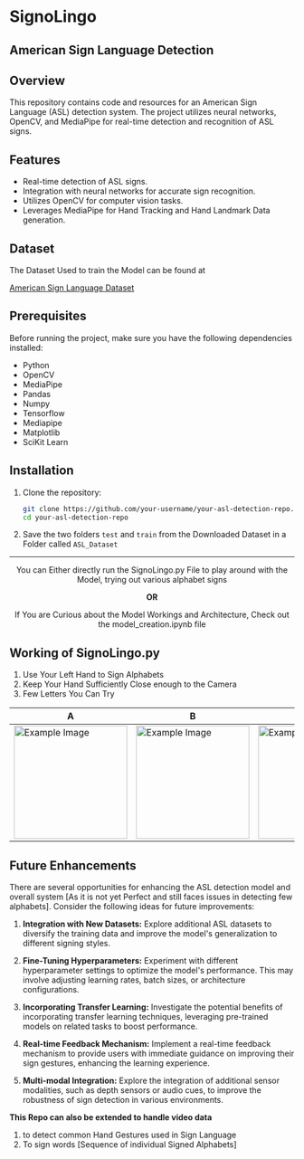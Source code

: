 ﻿# SignoLingo

## American Sign Language Detection

## Overview

This repository contains code and resources for an American Sign Language (ASL) detection system. The project utilizes neural networks, OpenCV, and MediaPipe for real-time detection and recognition of ASL signs.

## Features

- Real-time detection of ASL signs.
- Integration with neural networks for accurate sign recognition.
- Utilizes OpenCV for computer vision tasks.
- Leverages MediaPipe for Hand Tracking and Hand Landmark Data generation.

## Dataset
The Dataset Used to train the Model can be found at 

[American Sign Language Dataset](https://www.kaggle.com/datasets/kapillondhe/american-sign-language)
## Prerequisites

Before running the project, make sure you have the following dependencies installed:

- Python 
- OpenCV 
- MediaPipe
- Pandas
- Numpy
- Tensorflow
- Mediapipe
- Matplotlib
- SciKit Learn

## Installation

1. Clone the repository:
   ```bash
   git clone https://github.com/your-username/your-asl-detection-repo.git
   cd your-asl-detection-repo
2. Save the two folders `test` and  `train` from the Downloaded Dataset in a Folder called `ASL_Dataset`
***
<p align='center'>You can Either directly run the SignoLingo.py File to play around with the Model, trying out various alphabet signs</p>

<p align='center'><b>OR</b></p>

<p align='center'>If You are Curious about the Model Workings and Architecture, Check out the model_creation.ipynb file</p>

## Working of SignoLingo.py

1. Use Your Left Hand to Sign Alphabets
2. Keep Your Hand Sufficiently Close enough to the Camera
3. Few Letters You Can Try

| A                                   | B                                   | Y                                           | F                                           |
| ----------------------------------- | ----------------------------------- | ------------------------------------------- | ------------------------------------------- |
| <img src="https://www.lifeprint.com/asl101/fingerspelling/abc-gifs/a.gif" alt="Example Image" width="200" height="200"> | <img src="https://www.lifeprint.com/asl101/fingerspelling/abc-gifs/b.gif" alt="Example Image" width="200" height="200"> | <img src="https://www.lifeprint.com/asl101/fingerspelling/abc-gifs/y.gif" alt="Example Image" width="200" height="200"> | <img src="https://www.lifeprint.com/asl101/fingerspelling/abc-gifs/f.gif" alt="Example Image" width="200" height="200"> |  


## Future Enhancements

There are several opportunities for enhancing the ASL detection model and overall system [As it is not yet Perfect and still faces issues in detecting few alphabets]. Consider the following ideas for future improvements:

1. **Integration with New Datasets:** Explore additional ASL datasets to diversify the training data and improve the model's generalization to different signing styles.

2. **Fine-Tuning Hyperparameters:** Experiment with different hyperparameter settings to optimize the model's performance. This may involve adjusting learning rates, batch sizes, or architecture configurations.

3. **Incorporating Transfer Learning:** Investigate the potential benefits of incorporating transfer learning techniques, leveraging pre-trained models on related tasks to boost performance.

4. **Real-time Feedback Mechanism:** Implement a real-time feedback mechanism to provide users with immediate guidance on improving their sign gestures, enhancing the learning experience.

5. **Multi-modal Integration:** Explore the integration of additional sensor modalities, such as depth sensors or audio cues, to improve the robustness of sign detection in various environments.

**This Repo can also be extended to handle video data**
1. to detect common Hand Gestures used in Sign Language
2. To sign words [Sequence of individual Signed Alphabets]

   
